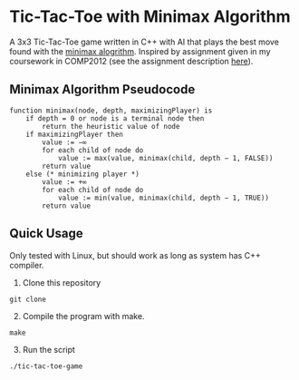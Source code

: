 # Tic-Tac-Toe with Minimax Algorithm
A 3x3 Tic-Tac-Toe game written in C++ with AI that plays the best move found with the [minimax alogrithm](https://en.wikipedia.org/wiki/Minimax). Inspired by assignment given in my coursework in COMP2012 (see the assignment description [here](./resources/pa3_instructions.pdf)).


## Minimax Algorithm Pseudocode
```
function minimax(node, depth, maximizingPlayer) is
    if depth = 0 or node is a terminal node then
        return the heuristic value of node
    if maximizingPlayer then
        value := −∞
        for each child of node do
            value := max(value, minimax(child, depth − 1, FALSE))
        return value
    else (* minimizing player *)
        value := +∞
        for each child of node do
            value := min(value, minimax(child, depth − 1, TRUE))
        return value
```

## Quick Usage
Only tested with Linux, but should work as long as system has C++ compiler.

1. Clone this repository
``` 
git clone 
 ```
 2. Compile the program with make.
 ```
make
 ```
 3. Run the script
 ```
 ./tic-tac-toe-game
 ``` 